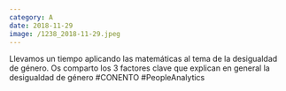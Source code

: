 ```yaml
--- 
category: A 
date: 2018-11-29 
image: /1238_2018-11-29.jpeg 
--- 
```


Llevamos un tiempo aplicando las matemáticas al tema de la desigualdad de género. Os comparto los 3 factores clave que explican en general la desigualdad de género #CONENTO #PeopleAnalytics